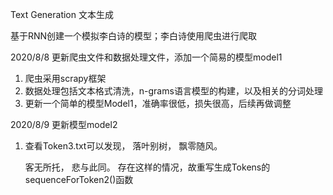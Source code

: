 Text Generation 文本生成

基于RNN创建一个模拟李白诗的模型；李白诗使用爬虫进行爬取

2020/8/8 更新爬虫文件和数据处理文件，添加一个简易的模型model1

1. 爬虫采用scrapy框架
2. 数据处理包括文本格式清洗，n-grams语言模型的构建，以及相关的分词处理
3. 更新一个简单的模型Model1，准确率很低，损失很高，后续再做调整

2020/8/9 更新模型model2
1. 查看Token3.txt可以发现，
      落叶别树，
      飘零随风。

      客无所托，
      悲与此同。
  存在这样的情况，故重写生成Tokens的sequenceForToken2()函数
